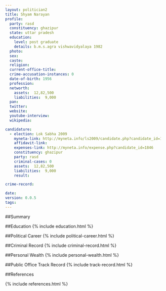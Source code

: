```yaml
---
layout: politician2
title: Shyam Narayan
profile: 
  party: rasd
  constituency: ghazipur
  state: uttar pradesh
  education: 
    level: post graduate
    details: b.m.s.agra vishwavidyalaya 1982
  photo: 
  sex: 
  caste: 
  religion: 
  current-office-title: 
  crime-accusation-instances: 0
  date-of-birth: 1956
  profession: 
  networth: 
    assets:  12,82,500
    liabilities:  9,000
  pan: 
  twitter: 
  website: 
  youtube-interview: 
  wikipedia: 

candidature: 
  - election: Lok Sabha 2009
    myneta-link: http://myneta.info/ls2009/candidate.php?candidate_id=1846
    affidavit-link: 
    expenses-link: http://myneta.info/expense.php?candidate_id=1846
    constituency: ghazipur 
    party: rasd
    criminal-cases: 0
    assets:  12,82,500
    liabilities:  9,000
    result:  

crime-record: 

date: 
version: 0.0.5
tags: 
---
```

##Summary


##Education
{% include education.html %}


##Political Career
{% include political-career.html %}


##Criminal Record
{% include criminal-record.html %}


##Personal Wealth
{% include personal-wealth.html %}


##Public Office Track Record
{% include track-record.html %}


##References


{% include references.html %}